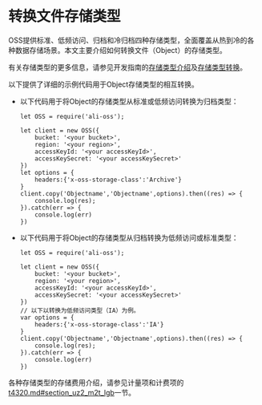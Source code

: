 # 转换文件存储类型

OSS提供标准、低频访问、归档和冷归档四种存储类型，全面覆盖从热到冷的各种数据存储场景。本文主要介绍如何转换文件（Object）的存储类型。

有关存储类型的更多信息，请参见开发指南的[存储类型介绍](/cn.zh-CN/开发指南/存储类型/存储类型介绍.md)及[存储类型转换](/cn.zh-CN/开发指南/存储类型/存储类型转换.md)。

以下提供了详细的示例代码用于Object存储类型的相互转换。

-   以下代码用于将Object的存储类型从标准或低频访问转换为归档类型：

    ```
    let OSS = require('ali-oss');
    
    let client = new OSS({
        bucket: '<your bucket>',
        region: '<your region>',
        accessKeyId: '<your accessKeyId>',
        accessKeySecret: '<your accessKeySecret>'
    })
    let options = {
        headers:{'x-oss-storage-class':'Archive'}
    }
    client.copy('Objectname','Objectname',options).then((res) => {
        console.log(res);
    }).catch(err => {
        console.log(err)
    })
    ```

-   以下代码用于将Object的存储类型从归档转换为低频访问或标准类型：

    ```
    let OSS = require('ali-oss');
    
    let client = new OSS({
        bucket: '<your bucket>',
        region: '<your region>',
        accessKeyId: '<your accessKeyId>',
        accessKeySecret: '<your accessKeySecret>'
    })
    // 以下以转换为低频访问类型（IA）为例。
    var options = {
        headers:{'x-oss-storage-class':'IA'}
    }
    client.copy('Objectname','Objectname',options).then((res) => {
        console.log(res);
    }).catch(err => {
        console.log(err)
    })
    ```


各种存储类型的存储费用介绍，请参见计量项和计费项的[t4320.md\#section\_uz2\_m2t\_lgb](/cn.zh-CN/计量计费/计量项和计费项/概述.md)一节。

